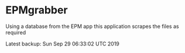 # EPMgrabber
Using a database from the EPM app this application scrapes the files as required


Latest backup: Sun Sep 29 06:33:02 UTC 2019
